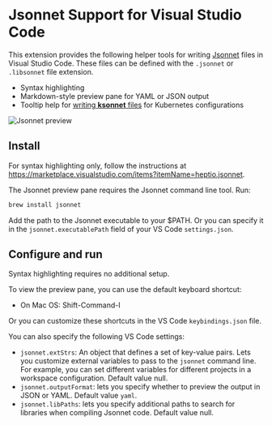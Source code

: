 # Jsonnet Support for Visual Studio Code

This extension provides the following helper tools for writing 
[Jsonnet][jsonnet] files in Visual Studio Code. These files 
can be defined with the `.jsonnet` or `.libsonnet` file extension.

* Syntax highlighting
* Markdown-style preview pane for YAML or JSON output
* Tooltip help for [writing **ksonnet** files][ksonnet] 
for Kubernetes configurations

![Jsonnet preview][jsonnet-demo]

## Install

For syntax highlighting only, follow the instructions at 
https://marketplace.visualstudio.com/items?itemName=heptio.jsonnet.

The Jsonnet preview pane requires the Jsonnet command line tool.
Run:

```bash
brew install jsonnet
```

Add the path to the Jsonnet executable to your $PATH. Or you 
can specify it in the `jsonnet.executablePath` field of your 
VS Code `settings.json`.

## Configure and run

Syntax highlighting requires no additional setup.

To view the preview pane, you can use the default keyboard shortcut:

* On Mac OS: Shift-Command-I

Or you can customize these shortcuts in the VS Code `keybindings.json` file.

You can also specify the following VS Code settings:

* `jsonnet.extStrs`: An object that defines a set of key-value pairs. 
Lets you customize external variables to pass to the `jsonnet` command line. 
For example, you can set different variables for different projects in a 
workspace configuration. Default value null.
* `jsonnet.outputFormat`: lets you specify whether to preview the output
in JSON or YAML. Default value `yaml`.
* `jsonnet.libPaths`: lets you specify additional paths to search for libraries when compiling Jsonnet code. Default value null.

[jsonnet]: http://jsonnet.org/ "Jsonnet"
[ksonnet]: https://github.com/ksonnet/ksonnet-lib "ksonnet"
[jsonnet-demo]: https://raw.githubusercontent.com/heptio/vscode-jsonnet/master/images/kube-demo.gif
